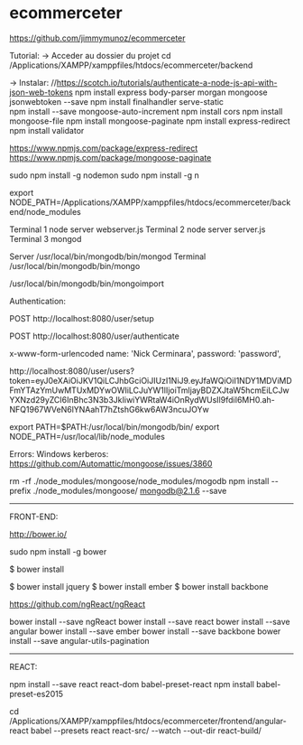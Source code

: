 # ecommerceter
https://github.com/jimmymunoz/ecommerceter

Tutorial:
-> Acceder au dossier du projet
cd /Applications/XAMPP/xamppfiles/htdocs/ecommerceter/backend

-> Instalar:
//https://scotch.io/tutorials/authenticate-a-node-js-api-with-json-web-tokens
npm install express body-parser morgan mongoose jsonwebtoken --save
npm install finalhandler serve-static	
npm install --save mongoose-auto-increment
npm install cors
npm install mongoose-file
npm install mongoose-paginate
npm install express-redirect
npm install validator



https://www.npmjs.com/package/express-redirect
https://www.npmjs.com/package/mongoose-paginate


sudo npm install -g nodemon
sudo npm install -g n

export NODE_PATH=/Applications/XAMPP/xamppfiles/htdocs/ecommerceter/backend/node_modules

Terminal 1
node server webserver.js
Terminal 2
node server server.js
Terminal 3
mongod

Server
/usr/local/bin/mongodb/bin/mongod
Terminal
/usr/local/bin/mongodb/bin/mongo

/usr/local/bin/mongodb/bin/mongoimport

Authentication:


POST http://localhost:8080/user/setup

POST http://localhost:8080/user/authenticate

x-www-form-urlencoded
name: 'Nick Cerminara', 
password: 'password',


http://localhost:8080/user/users?token=eyJ0eXAiOiJKV1QiLCJhbGciOiJIUzI1NiJ9.eyJfaWQiOiI1NDY1MDViMDFmYTAzYmUwMTUxMDYwOWIiLCJuYW1lIjoiTmljayBDZXJtaW5hcmEiLCJwYXNzd29yZCI6InBhc3N3b3JkIiwiYWRtaW4iOnRydWUsIl9fdiI6MH0.ah-NFQ1967WVeN6lYNAahT7hZtshG6kw6AW3ncuJOYw

export PATH=$PATH:/usr/local/bin/mongodb/bin/ 
export NODE_PATH=/usr/local/lib/node_modules


Errors:
Windows kerberos:
https://github.com/Automattic/mongoose/issues/3860

rm -rf ./node_modules/mongoose/node_modules/mogodb
npm install --prefix ./node_modules/mongoose/ mongodb@2.1.6 --save


-------
FRONT-END:

http://bower.io/

sudo npm install -g bower

$ bower install

$ bower install jquery
$ bower install ember
$ bower install backbone

https://github.com/ngReact/ngReact

bower install --save ngReact
bower install --save react
bower install --save angular
bower install --save ember
bower install --save backbone
bower install --save angular-utils-pagination

--------
REACT:

npm install --save react react-dom babel-preset-react
npm install babel-preset-es2015 

cd /Applications/XAMPP/xamppfiles/htdocs/ecommerceter/frontend/angular-react
babel --presets react react-src/ --watch --out-dir react-build/


